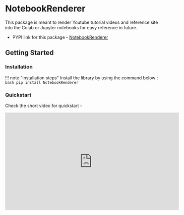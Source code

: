 # NotebookRenderer

This package is meant to render Youtube tutorial videos and reference site into the Colab or Jupyter notebooks for easy reference in future.

- PYPI link for this package - [NotebookRenderer](https://pypi.org/project/NotebookRenderer)

## Getting Started

### Installation

!!! note "installation steps"
    Install the library by using the command below :
    ```bash
    pip install NotebookRenderer
    ```


### Quickstart
Check the short video for quickstart - 

<iframe width="560" height="315" src="https://www.youtube.com/embed/sTeoEFzVNSc" title="YouTube video player" frameborder="0" allow="accelerometer; autoplay; clipboard-write; encrypted-media; gyroscope; picture-in-picture" allowfullscreen></iframe>